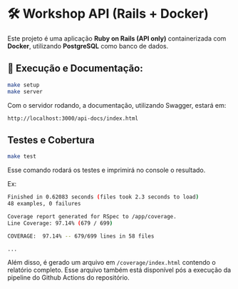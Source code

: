 # 🛠️ Workshop API (Rails + Docker)

Este projeto é uma aplicação **Ruby on Rails (API only)** containerizada com **Docker**, utilizando **PostgreSQL** como banco de dados.

## 🚀 Execução e Documentação:
```bash
make setup
make server
```
Com o servidor rodando, a documentação, utilizando Swagger, estará em:
```
http://localhost:3000/api-docs/index.html
```

## Testes e Cobertura
```bash
make test
```

Esse comando rodará os testes e imprimirá no console o resultado.

Ex:
```bash
Finished in 0.62083 seconds (files took 2.3 seconds to load)
48 examples, 0 failures

Coverage report generated for RSpec to /app/coverage.
Line Coverage: 97.14% (679 / 699)

COVERAGE:  97.14% -- 679/699 lines in 58 files

...
```

Além disso, é gerado um arquivo em `/coverage/index.html` contendo o relatório completo. Esse arquivo também está disponível pós a execução da pipeline do Github Actions do repositório.
